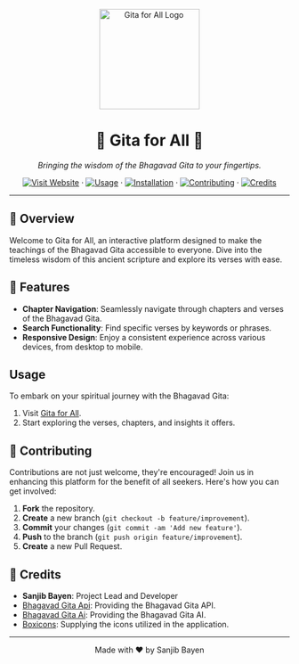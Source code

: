 <p align="center">
  <img src="https://sanjibbayen.github.io/gita/logo.png" alt="Gita for All Logo" width="180" />
</p>

<h1 align="center">📖 Gita for All 🌟</h1>

<p align="center">
  <em>Bringing the wisdom of the Bhagavad Gita to your fingertips.</em>
</p>

<p align="center">
  <a href="https://sanjibbayen.github.io/gita/"><img src="https://img.shields.io/badge/Visit%20Website-%230077B5.svg?&style=for-the-badge&logo=google-chrome&logoColor=white" alt="Visit Website"/></a>
  ·
  <a href="#Usage"><img src="https://img.shields.io/badge/Usage-%233776AB.svg?&style=for-the-badge&logo=github&logoColor=white" alt="Usage"/></a>
  ·
  <a href="#installation"><img src="https://img.shields.io/badge/Installation-%233776AB.svg?&style=for-the-badge&logo=github&logoColor=white" alt="Installation"/></a>
  ·
  <a href="#contributing"><img src="https://img.shields.io/badge/Contributing-%233776AB.svg?&style=for-the-badge&logo=github&logoColor=white" alt="Contributing"/></a>
  ·
  <a href="#credits"><img src="https://img.shields.io/badge/Credits-%233776AB.svg?&style=for-the-badge&logo=github&logoColor=white" alt="Credits"/></a>
</p>

---

## 🌈 Overview

Welcome to Gita for All, an interactive platform designed to make the teachings of the Bhagavad Gita accessible to everyone. Dive into the timeless wisdom of this ancient scripture and explore its verses with ease.

## 🚀 Features

- **Chapter Navigation**: Seamlessly navigate through chapters and verses of the Bhagavad Gita.
- **Search Functionality**: Find specific verses by keywords or phrases.
- **Responsive Design**: Enjoy a consistent experience across various devices, from desktop to mobile.

## Usage

To embark on your spiritual journey with the Bhagavad Gita:

1. Visit [Gita for All](https://sanjibbayen.github.io/gita/).
2. Start exploring the verses, chapters, and insights it offers.


## 🙌 Contributing

Contributions are not just welcome, they're encouraged! Join us in enhancing this platform for the benefit of all seekers. Here's how you can get involved:

1. **Fork** the repository.
2. **Create** a new branch (`git checkout -b feature/improvement`).
3. **Commit** your changes (`git commit -am 'Add new feature'`).
4. **Push** to the branch (`git push origin feature/improvement`).
5. **Create** a new Pull Request.

## 🌟 Credits

- **Sanjib Bayen**: Project Lead and Developer
- [Bhagavad Gita Api](https://bhagavadgitaapi.in/): Providing the Bhagavad Gita API.
-  [Bhagavad Gita Ai](https://bhagavadgita.io/gitagpt): Providing the Bhagavad Gita AI.
- [Boxicons](https://boxicons.com): Supplying the icons utilized in the application.

---

<p align="center">
  Made with ❤️ by Sanjib Bayen
</p>
